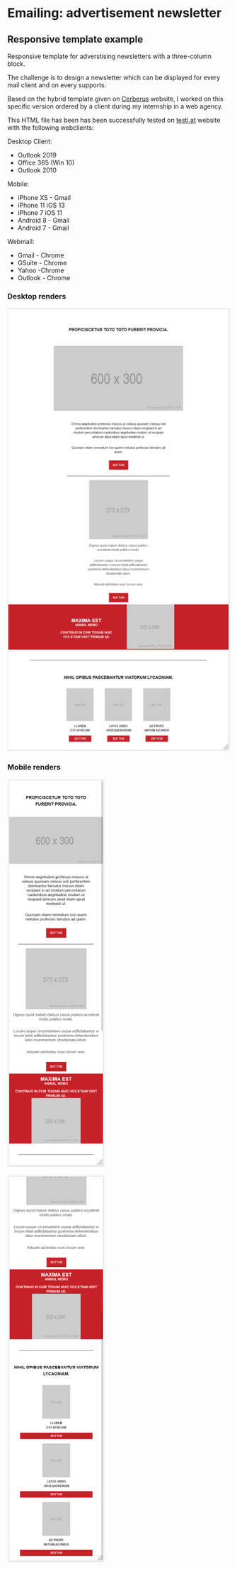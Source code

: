 # Emailing: advertisement newsletter

## Responsive template example

Responsive template for adverstising newsletters with a three-column block.

The challenge is to design a newsletter which can be displayed for every mail client and on every supports. 

Based on the hybrid template given on [Cerberus](https://tedgoas.github.io/Cerberus/) website, I worked on this specific version ordered by a client during my internship in a web agency.

This HTML file has been has been successfully tested on [testi.at](https://testi.at/) website with the following webclients:

Desktop Client:
- Outlook 2019
- Office 365 (Win 10)
- Outlook 2010

Mobile:
- iPhone XS - Gmail
- iPhone 11 iOS 13
- iPhone 7 iOS 11
- Android 8 - Gmail
- Android 7 - Gmail

Webmail:
- Gmail - Chrome
- GSuite - Chrome
- Yahoo -Chrome
- Outlook - Chrome


### Desktop renders

![screen capture](https://github.com/0reldev/emailing-3-columns/blob/dev/desktop-screen-capture.png)

### Mobile renders

![screen capture](https://github.com/0reldev/emailing-3-columns/blob/dev/mobile-screen-capture-1.png)

![screen capture](https://github.com/0reldev/emailing-3-columns/blob/dev/mobile-screen-capture-2.png)
